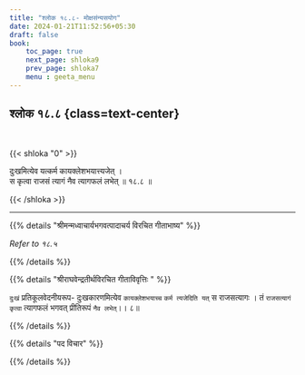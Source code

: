 ```yaml
---
title: "श्लोक १८.८- मोक्षसंन्यसयोग"
date: 2024-01-21T11:52:56+05:30
draft: false
book:
    toc_page: true
    next_page: shloka9
    prev_page: shloka7
    menu : geeta_menu
---
```



## श्लोक १८.८ {class=text-center}

<br/>

{{< shloka  "0"  >}}

दुःखमित्येव यत्कर्म कायक्लेशभयात्त्यजेत् ।  
स कृत्वा राजसं त्यागं नैव त्यागफलं लभेत् ॥ १८.८ ॥

{{< /shloka >}}

---

{{% details "श्रीमन्मध्वाचार्यभगवत्पादाचर्य विरचित  गीताभाष्य" %}}

*Refer to १८.५*

{{% /details %}}


{{% details "श्रीराघवेन्द्रतीर्थविरचित गीताविवृत्तिः " %}}

`दुःखं` प्रतिकूलवेदनीयरूप- दुःखकारणमित्येव `कायक्लेशभयाच्च` 
`कर्म त्यजेदिति यत्` स राजसत्यागः । तं `राजसत्यागं कृत्वा` त्यागफलं
भगवत् प्रीतिरूपं `नैव लभेत्`।। ८॥

{{% /details %}}



{{% details "पद विचार" %}}


{{% /details %}}
